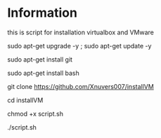# Information

this is script for installation virtualbox and VMware

sudo apt-get upgrade -y ; sudo apt-get update -y

sudo apt-get install git

sudo apt-get install bash

git clone https://github.com/Xnuvers007/installVM

cd installVM

chmod +x script.sh

./script.sh
